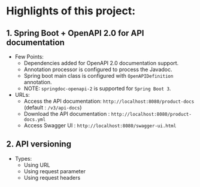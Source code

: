 # Highlights of this project:
## 1. Spring Boot + OpenAPI 2.0 for API documentation
* Few Points:
  * Dependencies added for OpenAPI 2.0 documentation support.
  * Annotation processor is configured to process the Javadoc.
  * Spring boot main class is configured with `OpenAPIDefinition` annotation.
  * NOTE: `springdoc-openapi-2` is supported for `Spring Boot 3`.
* URLs:
  * Access the API documentation: `http://localhost:8080/product-docs` (default : `/v3/api-docs`)
  * Download the API documentation : `http://localhost:8080/product-docs.yml`
  * Access Swagger UI : `http://localhost:8080/swagger-ui.html`

## 2. API versioning
* Types:
  * Using URL
  * Using request parameter
  * Using request headers
